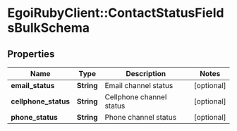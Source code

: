 # EgoiRubyClient::ContactStatusFieldsBulkSchema

## Properties
Name | Type | Description | Notes
------------ | ------------- | ------------- | -------------
**email_status** | **String** | Email channel status | [optional] 
**cellphone_status** | **String** | Cellphone channel status | [optional] 
**phone_status** | **String** | Phone channel status | [optional] 



